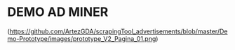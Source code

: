 # DEMO AD MINER #

(https://github.com/ArtezGDA/scrapingTool_advertisements/blob/master/Demo-Prototype/images/prototype_V2_Pagina_01.png)

